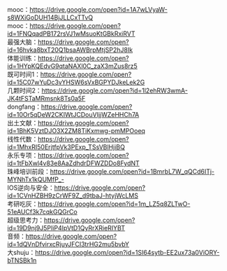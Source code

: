 mooc：https://drive.google.com/open?id=1A7wLVyaW-s8WXiGoDUH14BjJLLCxTTvQ   
mooc：https://drive.google.com/open?id=1FNQqadPB172rsVJ1wMsuoKtGBkRxiRVT  
最强大脑：https://drive.google.com/open?id=16hvka8bxT20Q1bsaAWBrpMtjSP2hJ8Ik  
体能训练：https://drive.google.com/open?id=1HYpKQEdvG9qtaNAXl0C_zaX3mZus8rz5  
既可时间1：https://drive.google.com/open?id=15C07wYuDc3vYHSW6sVxBGPYDJkeLek2G  
几颗时间2：https://drive.google.com/open?id=1l2ehRW3wmA-JK4tFSTaMRmsnk8Ts0a5F  
dongfang：https://drive.google.com/open?id=10Or5qDeW2CKIWtJCDouVIjjWZeHHCh7A  
出土文献：https://drive.google.com/open?id=1BhK5VztDJO3X2ZM8TiKxmwg-pmMPOoeq  
线性代数：https://drive.google.com/open?id=1MhxRI50ErjtfpVk3PExp_TSsVBlHjiBQ  
永乐专项：https://drive.google.com/open?id=1tFbXwl4v83e8AaZdhdrDFWZDDo8FydNT   
珠峰培训前段：https://drive.google.com/open?id=1BmrbL7W_qQCd6ITj-MYNhTx1kQUMfP_-  
IOS逆向与安全：https://drive.google.com/open?id=1CVnHZBH9zCrWF9Z_d9tbaJ-htyjWcLMS  
考研吃灰：https://drive.google.com/open?id=1m_LZ5q8ZLTwO-51eAUCf3k7cqkGQGrCo  
超级思考力：https://drive.google.com/open?id=19D9nj9J5PIiP4IpVtD1QyRrXRieRIYBT  
音频：https://drive.google.com/open?id=1dQVnDfvirxcRjuyJFCI3trHG2mu5bvbY   
大shuju：https://drive.google.com/open?id=1SI64sytb-EE2ux73a0ViORY-bTNSBk1n   

